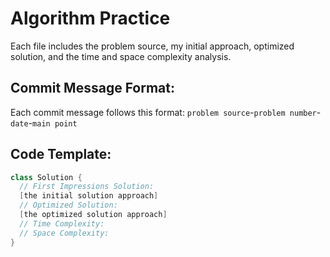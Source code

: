 # Algorithm Practice
Each file includes the problem source, my initial approach, optimized solution, and the time and space complexity analysis.

## Commit Message Format:
Each commit message follows this format:
`problem source`-`problem number`-`date`-`main point`

## Code Template:
``` java
class Solution {
  // First Impressions Solution:
  [the initial solution approach]
  // Optimized Solution:
  [the optimized solution approach]
  // Time Complexity:
  // Space Complexity:
}


